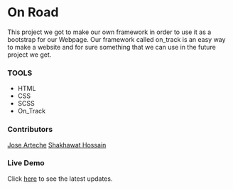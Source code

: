 # On Road

This project we got to make our own framework in order to use it as a bootstrap
for our Webpage. Our framework called on_track is an easy way to make a website and for sure something that we can use in the future project we get.

### TOOLS
- HTML
- CSS
- SCSS
- On_Track

### Contributors

[Jose Arteche](https://github.com/trillianjose)
[Shakhawat Hossain](https://github.com/shshamim63)

### Live Demo

Click [here](https://shshamim63.github.io/OnRoad/) to see the latest updates.
